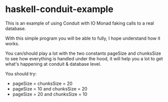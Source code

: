 # haskell-conduit-example

This is an example of using Conduit with IO Monad faking calls to a real database.

With this simple program you will be able to fully, I hope understand how it works.

You can/should play a lot with the two constants pageSize and chunksSize to see how everything is handled under the hood, it will help you a lot to get what's happening at conduit & database level.

You should try:
- pageSize = chunksSize = 20
- pageSize = 10 and chunksSize = 20
- pageSize = 20 and chunksSize = 10
 
